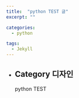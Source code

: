 ```yaml
---
title:  "python TEST 글"
excerpt: ""

categories:
  - python

tags:
  - Jekyll
---
```


- ## Category 디자인

  python TEST


